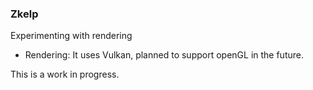 ### Zkelp
Experimenting with rendering

* Rendering: It uses Vulkan, planned to support openGL in the future.

This is a work in progress.
